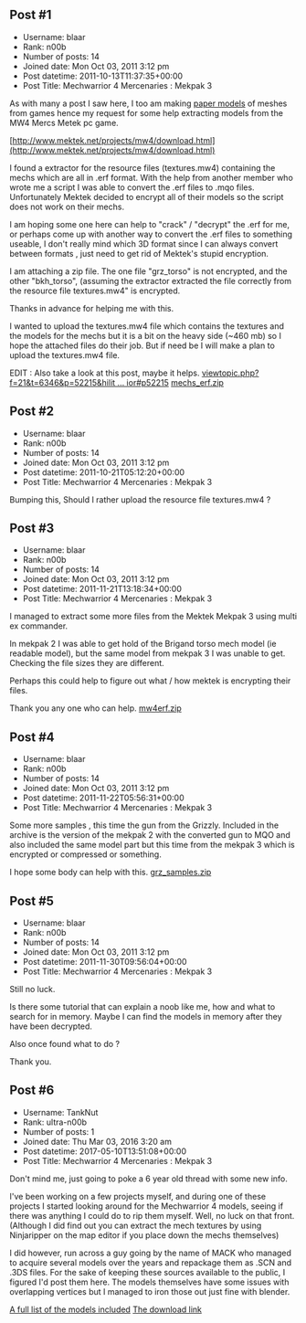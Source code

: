 ## Post #1
- Username: blaar
- Rank: n00b
- Number of posts: 14
- Joined date: Mon Oct 03, 2011 3:12 pm
- Post datetime: 2011-10-13T11:37:35+00:00
- Post Title: Mechwarrior 4 Mercenaries : Mekpak 3

As with many a post I saw here, I too am making [paper models](http://www.mechwarrior3.org/wforum/viewtopic.php?t=4849&sid=7a6786af56c979506554fe4cab4119e0) of meshes from games hence my request for some help extracting models from the MW4 Mercs Metek pc game.

[http://www.mektek.net/projects/mw4/download.html](http://www.mektek.net/projects/mw4/download.html)

I found a extractor for the resource files (textures.mw4) containing the mechs which are all in .erf format. With the help from another member who wrote me a script I was able to convert the .erf files to .mqo files. Unfortunately Mektek decided to encrypt all of their models so the script does not work on their mechs.

I am hoping some one here can help to "crack" / "decrypt" the .erf for me, or perhaps come up with another way to convert the .erf files to something useable, I don't really mind which 3D format since I can always convert between formats , just need to get rid of Mektek's stupid encryption.

I am attaching a zip file. The one file "grz_torso" is not encrypted, and the other "bkh_torso", (assuming the extractor extracted the file correctly from the resource file textures.mw4" is encrypted.

Thanks in advance for helping me with this.

I wanted to upload the textures.mw4 file which contains the textures and the models for the mechs but it is a bit on the heavy side (~460 mb) so I hope the attached files do their job. But if need be I will make a plan to upload the textures.mw4 file.

EDIT : Also take a look at this post, maybe it helps.
[viewtopic.php?f=21&t=6346&p=52215&hilit ... ior#p52215](http://forum.xentax.com/viewtopic.php?f=21&t=6346&p=52215&hilit=mechwarrior#p52215)
[mechs_erf.zip](https://xentaxbackup.github.io/file/4774_mechs_erf.zip)
## Post #2
- Username: blaar
- Rank: n00b
- Number of posts: 14
- Joined date: Mon Oct 03, 2011 3:12 pm
- Post datetime: 2011-10-21T05:12:20+00:00
- Post Title: Mechwarrior 4 Mercenaries : Mekpak 3

Bumping this, Should I rather upload the resource file textures.mw4 ?
## Post #3
- Username: blaar
- Rank: n00b
- Number of posts: 14
- Joined date: Mon Oct 03, 2011 3:12 pm
- Post datetime: 2011-11-21T13:18:34+00:00
- Post Title: Mechwarrior 4 Mercenaries : Mekpak 3

I managed to extract some more files from the Mektek Mekpak 3 using multi ex commander.

In mekpak 2 I was able to get hold of the Brigand torso mech model (ie readable model), but the same model from mekpak 3 I was unable to get. Checking the file sizes they are different.

Perhaps this could help to figure out what / how mektek is encrypting their files.

Thank you any one who can help.
[mw4erf.zip](https://xentaxbackup.github.io/file/4843_mw4erf.zip)
## Post #4
- Username: blaar
- Rank: n00b
- Number of posts: 14
- Joined date: Mon Oct 03, 2011 3:12 pm
- Post datetime: 2011-11-22T05:56:31+00:00
- Post Title: Mechwarrior 4 Mercenaries : Mekpak 3

Some more samples , this time the gun from the Grizzly. Included in the archive is the version of the mekpak 2 with the converted gun to MQO and also included the same model part but this time from the mekpak 3 which is encrypted or compressed or something.

I hope some body can help with this.
[grz_samples.zip](https://xentaxbackup.github.io/file/4844_grz_samples.zip)
## Post #5
- Username: blaar
- Rank: n00b
- Number of posts: 14
- Joined date: Mon Oct 03, 2011 3:12 pm
- Post datetime: 2011-11-30T09:56:04+00:00
- Post Title: Mechwarrior 4 Mercenaries : Mekpak 3

Still no luck.

Is there some tutorial that can explain a noob like me, how and what to search for in memory. Maybe I can find the models in memory after they have been decrypted.

Also once found what to do ?

Thank you.
## Post #6
- Username: TankNut
- Rank: ultra-n00b
- Number of posts: 1
- Joined date: Thu Mar 03, 2016 3:20 am
- Post datetime: 2017-05-10T13:51:08+00:00
- Post Title: Mechwarrior 4 Mercenaries : Mekpak 3

Don't mind me, just going to poke a 6 year old thread with some new info.


I've been working on a few projects myself, and during one of these projects I started looking around for the Mechwarrior 4 models, seeing if there was anything I could do to rip them myself. Well, no luck on that front. (Although I did find out you can extract the mech textures by using Ninjaripper on the map editor if you place down the mechs themselves)


I did however, run across a guy going by the name of MACK who managed to acquire several models over the years and repackage them as .SCN and .3DS files. For the sake of keeping these sources available to the public, I figured I'd post them here. The models themselves have some issues with overlapping vertices but I managed to iron those out just fine with blender.



[A full list of the models included](http://i.imgur.com/XcYxlxZ.png)
[The download link](https://www.dropbox.com/s/4ah1fdfrighz4vi/mercsmech.zip?dl=1)
